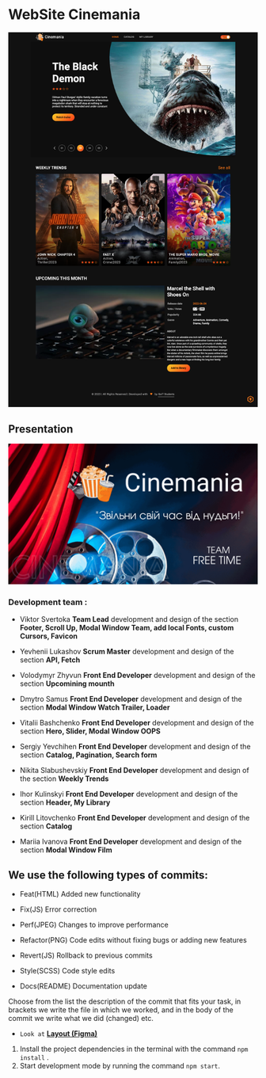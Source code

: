 # WebSite Cinemania

![Web Page](./assets/cinemania.png)

## Presentation

![Presentation](./assets/presentation.gif)

### Development team :

- Viktor Svertoka **Team Lead** development and design of the section **Footer,
  Scroll Up, Modal Window Team, add local Fonts, custom Cursors, Favicon**

- Yevhenii Lukashov **Scrum Master** development and design of the section
  **API, Fetch**

- Volodymyr Zhyvun **Front End Developer** development and design of the section
  **Upcomining mounth**

- Dmytro Samus **Front End Developer** development and design of the section
  **Modal Window Watch Trailer, Loader**

- Vitalii Bashchenko **Front End Developer** development and design of the
  section **Hero, Slider, Modal Window OOPS**

- Sergiy Yevchihen **Front End Developer** development and design of the section
  **Catalog, Pagination, Search form**

- Nikita Slabushevskiy **Front End Developer** development and design of the
  section **Weekly Trends**

- Ihor Kulinskyi **Front End Developer** development and design of the section
  **Header, My Library**

- Kirill Litovchenko **Front End Developer** development and design of the
  section **Catalog**

- Mariia Ivanova **Front End Developer** development and design of the section
  **Modal Window Film**

## We use the following types of commits:

- Feat(HTML) Added new functionality

- Fix(JS) Error correction

- Perf(JPEG) Changes to improve performance

- Refactor(PNG) Code edits without fixing bugs or adding new features

- Revert(JS) Rollback to previous commits

- Style(SCSS) Code style edits

- Docs(README) Documentation update

Choose from the list the description of the commit that fits your task, in
brackets we write the file in which we worked, and in the body of the commit we
write what we did (changed) etc.

- `Look at`
  [**Layout (Figma)**](https://www.figma.com/file/z7VY1GvA5xVR2ix7xeOfxx/Cinemania?node-id=0%3A1&t=5JeXJy1vNB96LXPG-1)

1. Install the project dependencies in the terminal with the command
   `npm install` .
2. Start development mode by running the command `npm start`.
